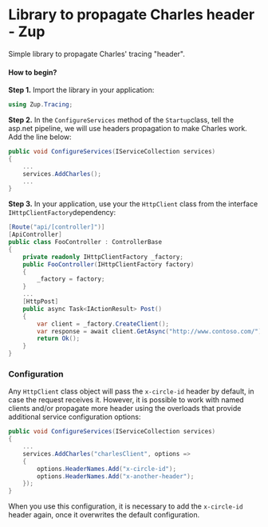 # **Library to propagate Charles header - Zup**
Simple library to propagate Charles' tracing "header".

#### **How to begin?**
**Step 1.** Import the library in your application: 

```csharp
using Zup.Tracing;
```

**Step 2.** In the `ConfigureServices` method of the `Startup`class, tell the asp.net pipeline, we will use headers propagation to make Charles work. Add the line below: 

```csharp
public void ConfigureServices(IServiceCollection services)
{
    ...
    services.AddCharles();
    ...
}
```
**Step 3.** In your application, use your the `HttpClient` class from the interface `IHttpClientFactory`dependency:

```csharp
[Route("api/[controller]")]
[ApiController]
public class FooController : ControllerBase
{
    private readonly IHttpClientFactory _factory;
    public FooController(IHttpClientFactory factory)
    {
        _factory = factory;
    }
    ...
    [HttpPost]
    public async Task<IActionResult> Post()
    {
        var client = _factory.CreateClient();
        var response = await client.GetAsync("http://www.contoso.com/");
        return Ok();
    }
}
```

### **Configuration**

Any `HttpClient` class object will pass the `x-circle-id` header by default, in case the request receives it. However, it is possible to work with named clients and/or propagate more header using the overloads that provide additional service configuration options:


```csharp
public void ConfigureServices(IServiceCollection services)
{
    ...
    services.AddCharles("charlesClient", options =>
    {
        options.HeaderNames.Add("x-circle-id");
        options.HeaderNames.Add("x-another-header");
    });
}
```
When you use this configuration, it is necessary to add the  `x-circle-id` header again, once it overwrites the default configuration.
